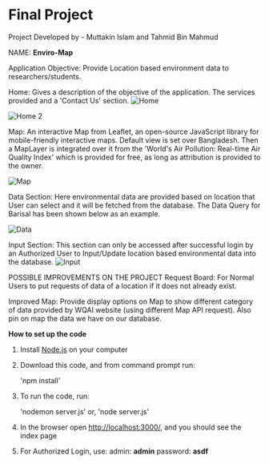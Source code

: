 # Final Project

Project Developed by - Muttakin Islam and Tahmid Bin Mahmud

NAME: **Enviro-Map**

Application Objective: Provide Location based environment data to researchers/students.

Home: Gives a description of the objective of the application. The services provided and a 'Contact Us' section.
![Home](https://user-images.githubusercontent.com/50309322/63253690-24ceed00-c294-11e9-8114-31d9fdd50c4b.PNG)

![Home 2](https://user-images.githubusercontent.com/50309322/63253715-2f898200-c294-11e9-9dd0-0979fd0c0920.PNG)

Map: An interactive Map from Leaflet, an open-source JavaScript library for mobile-friendly interactive maps. Default view is set over Bangladesh. Then a MapLayer is integrated over it from the 'World's Air Pollution: Real-time Air Quality Index' which is provided for free, as long as attribution is provided to the owner.

![Map](https://user-images.githubusercontent.com/50309322/63253763-429c5200-c294-11e9-9bbd-898206f165cb.PNG)

Data Section: Here environmental data are provided based on location that User can select and it will be fetched from the database. The Data Query for Barisal has been shown below as an example.

![Data](https://user-images.githubusercontent.com/50309322/63253790-50ea6e00-c294-11e9-86ec-9a351cd561fe.PNG)

Input Section: This section can only be accessed after successful login by an Authorized User to Input/Update location based environmental data into the database.
![Input](https://user-images.githubusercontent.com/50309322/63254199-1f25d700-c295-11e9-963a-eed62aea06ad.PNG)

POSSIBLE IMPROVEMENTS ON THE PROJECT
Request Board: For Normal Users to put requests of data of a location if it does not already exist.

Improved Map: Provide display options on Map to show different category of data provided by WQAI website (using different Map API request).
Also pin on map the data we have on our database.

**How to set up the code**

  1. Install [Node.js](https://nodejs.org/en/download/) on your computer

  2. Download this code, and from command prompt run:

     'npm install'

  3. To run the code, run:

     'nodemon server.js' or,
     'node server.js'

  4. In the browser open [http://localhost:3000/](http://localhost:3000/), and you should see the index page
  
  5. For Authorized Login, use:
     admin: **admin**
     password: **asdf**
